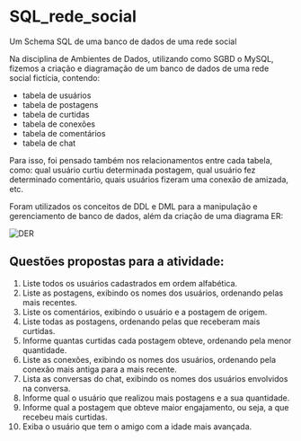 # SQL_rede_social
Um Schema SQL de uma banco de dados de uma rede social

Na disciplina de Ambientes de Dados, utilizando como SGBD o MySQL, fizemos a criação e diagramação de um banco de dados de uma rede social fictícia, contendo:

- tabela de usuários
- tabela de postagens
- tabela de curtidas
- tabela de conexões
- tabela de comentários
- tabela de chat

Para isso, foi pensado também nos relacionamentos entre cada tabela, como: qual usuário curtiu determinada postagem, qual usuário fez determinado comentário, quais usuários fizeram uma conexão de amizada, etc.

Foram utilizados os conceitos de DDL e DML para a manipulação e gerenciamento de banco de dados, além da criação de uma diagrama ER:

![DER](https://github.com/pedrosampaio1/SQL_rede_social/assets/105110684/2aeaeb2e-6c3a-4d64-805a-d8f4ec30e1a1)

## Questões propostas para a atividade:
1. Liste todos os usuários cadastrados em ordem alfabética.
2. Liste as postagens, exibindo os nomes dos usuários, ordenando pelas mais recentes.
3. Liste os comentários, exibindo o usuário e a postagem de origem.
4. Liste todas as postagens, ordenando pelas que receberam mais curtidas.
5. Informe quantas curtidas cada postagem obteve, ordenando pela menor quantidade.
6. Liste as conexões, exibindo os nomes dos usuários, ordenando pela conexão mais antiga para a mais recente.
7. Lista as conversas do chat, exibindo os nomes dos usuários envolvidos na conversa.
8. Informe qual o usuário que realizou mais postagens e a sua quantidade.
9. Informe qual a postagem que obteve maior engajamento, ou seja, a que recebeu mais curtidas.
10. Exiba o usuário que tem o amigo com a idade mais avançada.
